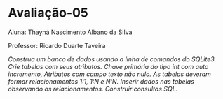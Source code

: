 # Avaliação-05

Aluna: Thayná Nascimento Albano da Silva

Professor: Ricardo Duarte Taveira

  *Construa um banco de dados usando a linha de comandos do SQLite3.
Crie tabelas com seus atributos. Chave primária do tipo int com auto incremento, Atributos com campo texto não nulo. As tabelas deveram formar relacionamentos 1:1, 1:N e N:N.
Inserir dados nas tabelas observando os relacionamentos. 
Construir consultas SQL.*
